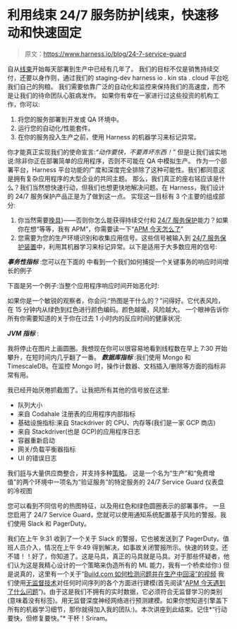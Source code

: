 # 利用线束 24/7 服务防护|线束，快速移动和快速固定

> 原文：<https://www.harness.io/blog/24-7-service-guard>

自从[线束](https://www.harness.io)开始每天部署到生产中已经有几年了。
我们的目标不仅是销售持续交付，还要以身作则，通过我们的 staging-dev harness io . kin sta . cloud 平台吃我们自己的狗粮。
我们需要依靠广泛的自动化和监控来保持我们的高速度，而不是让我们的待命团队心脏病发作。
如果你有幸在一家进行过这些投资的机构工作，你可以:

1.  将您的服务部署到开发或 QA 环境中。
2.  运行您的自动化/性能套件。
3.  在你的服务投入生产之前，使用 Harness 的机器学习来标记异常。

你才能真正实现我们的使命宣言:*“动作要快，不要弄坏东西！”*
但是让我们诚实地说:除非你正在部署简单的应用程序，否则不可能在 QA 中模拟生产。
作为一个部署平台，Harness 平台功能的广度和深度完全排除了这种可能性。我们都同意这是拥有复杂应用程序的大型企业的共同主题。
那么，我们真正的座右铭应该是什么？我们当然想快速行动，但我们也想更快地解决问题。在 Harness，我们设计的 24/7 服务保护产品正是为了做到这一点。
实现这一目标有 3 个主要的组成部分:

1.  你当然需要[挽具](https://harness.io))——否则你怎么能获得持续交付和 [24/7 服务保护](https://harness.io/2018/12/harness-24-7-service-guard-empowers-developers-with-total-operational-control/)能力？如果你在想“等等，我有 APM”，你需要读一下“[APM 今天怎么了](https://harness.io/2019/09/what-ails-application-performance-monitoring-a-data-scientists-perspective/)”
2.  您需要为您的生产环境识别和收集应用信号。这些信号被输入到 [24/7 服务保护装置](https://harness.io/2018/12/harness-24-7-service-guard-empowers-developers-with-total-operational-control/)中，利用其机器学习来标记异常。以下是适用于大多数应用的信号:

***事务性指标*** :您可以在下面的
中看到一个我们如何捕捉一个关键事务的响应时间增长的例子

下面是另一个例子:当整个应用程序响应时间开始恶化时:

如果你是一个敏锐的观察者，你会问:“热图是干什么的？”问得好。它代表风险，在 15 分钟内从绿色到红色进行颜色编码。颜色越暖，风险越大。
一个眼神告诉你所有你需要知道的关于你在过去 1 小时内的反应时间的健康状况:

***JVM 指标*** :

我将停止在图片上画圆圈。我想现在你可以很容易地看到线程数在早上 7:30 开始攀升，在短时间内几乎翻了一番。
***数据库指标*** :我们使用 Mongo 和 TimescaleDB。在监控 Mongo 时，操作计数器、文档插入/删除等方面的指标非常有用。

我已经开始厌倦抓截图了。让我把所有其他的信号放在这里:

*   队列大小
*   来自 Codahale 注册表的应用程序内部指标
*   基础设施指标:来自 Stackdriver 的 CPU、内存等(我们是一家 GCP 商店)
*   来自 Stackdriver(也是 GCP)的应用程序日志
*   容器重新启动
*   网关/负载平衡器指标
*   UI 的错误日志

我们[将](https://docs.staging-devharnessio.kinsta.cloud/article/myw4h9u05l-verification-providers-list)与大量供应商整合，并支持多种[策略](https://docs.staging-devharnessio.kinsta.cloud/article/myw4h9u05l-verification-providers-list)。
这是一个名为“生产”和“免费增值”的两个环境中一项名为“验证服务”的特定服务的 24/7 Service Guard 仪表盘的冷视图

您可以看到不同信号的热图特征，以及用红色和绿色圆圈表示的部署事件。
一旦您启用了 24/7 Service Guard，您就可以使用通知系统配置基于风险的警报。我们使用 Slack 和 PagerDuty。

我们在上午 9:31 收到了一个关于 Slack 的警报，它也被发送到了 PagerDuty。值班人员介入，情况在上午 9:49 得到解决，如事故关闭警报所示。快速的转变。还不错！！好了，你知道了。这是马具，真正的马具就是马具。对于那些怀疑者，他们认为这是我精心设计的一个策略来伪造所有的 ML 能力，我有一个桥卖给你:)
但是说真的，这里有一个关于“[Build.com 如何检测问题并在生产中回滚”的视频](https://harness.io/2018/01/how-build-com-rolls-back-in-production/)
我们使用[无监督技术](https://www.youtube.com/watch?v=ZO5otWQ4PIc&feature=youtu.be)对任何时间序列的各个方面进行建模(首先阅读“[APM 今天遇到了什么问题](https://harness.io/2019/09/what-ails-application-performance-monitoring-a-data-scientists-perspective/)”)。由于这是我们不拥有的实时数据，它必须符合无监督学习的类别(意味着没有标签)。用无监督深度神经网络进行预测建模。如果你想知道引擎盖下所有的机器学习细节，那你就得加入我的团队:)。本次讲座到此结束。记住*“行动要快，但修复要快。”*
干杯！Sriram。